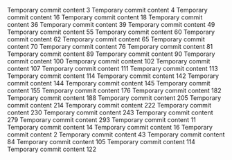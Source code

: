 Temporary commit content 3
Temporary commit content 4
Temporary commit content 16
Temporary commit content 18
Temporary commit content 36
Temporary commit content 39
Temporary commit content 49
Temporary commit content 55
Temporary commit content 60
Temporary commit content 62
Temporary commit content 65
Temporary commit content 70
Temporary commit content 76
Temporary commit content 81
Temporary commit content 89
Temporary commit content 90
Temporary commit content 100
Temporary commit content 102
Temporary commit content 107
Temporary commit content 111
Temporary commit content 113
Temporary commit content 114
Temporary commit content 142
Temporary commit content 144
Temporary commit content 145
Temporary commit content 155
Temporary commit content 176
Temporary commit content 182
Temporary commit content 188
Temporary commit content 205
Temporary commit content 214
Temporary commit content 222
Temporary commit content 230
Temporary commit content 243
Temporary commit content 279
Temporary commit content 293
Temporary commit content 11
Temporary commit content 14
Temporary commit content 16
Temporary commit content 2
Temporary commit content 43
Temporary commit content 84
Temporary commit content 105
Temporary commit content 114
Temporary commit content 122
